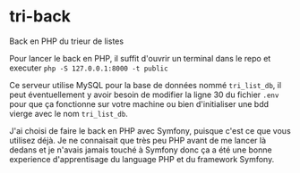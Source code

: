 # tri-back
Back en PHP du trieur de listes

Pour lancer le back en PHP, il suffit d'ouvrir un terminal dans le repo et executer ```php -S 127.0.0.1:8000 -t public```

Ce serveur utilise MySQL pour la base de données nommé ```tri_list_db```, il peut éventuellement y avoir besoin de modifier la ligne 30 du fichier ```.env``` pour que ça fonctionne sur votre machine ou bien d'initialiser une bdd vierge avec le nom ```tri_list_db```.


J'ai choisi de faire le back en PHP avec Symfony, puisque c'est ce que vous utilisez déjà. Je ne connaisait que très peu PHP avant de me lancer là dedans et je n'avais jamais touché à Symfony donc ça a été une bonne experience d'apprentisage du language PHP et du framework Symfony.
